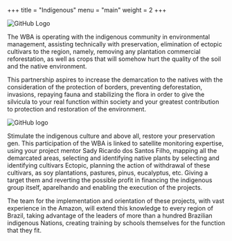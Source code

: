 +++
title = "Indígenous"
menu = "main"
weight = 2
+++

![GitHub Logo](/images/aldeiaindigena.jpg)

The WBA is operating
​with​ the indigenous community in environmental management, assisting technically with preservation, elimination of ectopic cultivars to the region, namely, removing any plantation commercial reforestation, as well as crops that will somehow hurt the quality of the soil and the native environment.

This partnership aspires to increase the demarcation to the natives with the consideration of the protection of borders, preventing deforestation, invasions, repaying fauna and stabilizing the flora in order to give the silvicula to your real function within society and your greatest contribution to protection and restoration of the environment.

![GitHub logo](/images/fauna2.jpg)

Stimulate the indigenous culture and above all, restore your preservation gen.
This participation of the WBA is linked to satellite monitoring expertise, using your project mentor Sady Ricardo dos Santos Filho, mapping all the demarcated areas, selecting and identifying native plants by selecting and identifying cultivars Ectopic, planning the action of withdrawal of these cultivars, as soy plantations, pastures, pinus, eucalyptus, etc. Giving a target them and reverting the possible profit in financing the indigenous group itself, aparelhando and enabling the execution of the projects.

The team for the implementation and orientation of these projects, with vast experience in the Amazon, will extend this knowledge to every region of Brazil, taking advantage of the leaders of more than a hundred Brazilian indigenous Nations, creating training by schools themselves for the function that they fit.
